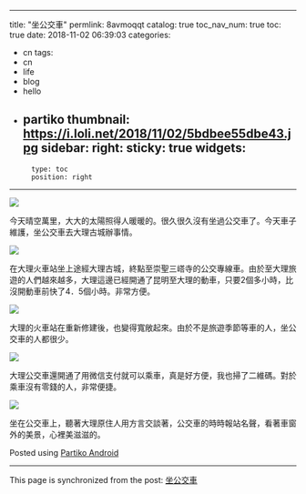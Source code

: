 
---
title: "坐公交車"
permlink: 8avmoqqt
catalog: true
toc_nav_num: true
toc: true
date: 2018-11-02 06:39:03
categories:
- cn
tags:
- cn
- life
- blog
- hello
- partiko
thumbnail: https://i.loli.net/2018/11/02/5bdbee55dbe43.jpg
sidebar:
    right:
        sticky: true
widgets:
    -
        type: toc
        position: right
---


![](https://i.loli.net/2018/11/02/5bdbee55dbe43.jpg)


今天晴空萬里，大大的太陽照得人暖暖的。很久很久沒有坐過公交車了。今天車子維護，坐公交車去大理古城辦事情。


![](https://i.loli.net/2018/11/02/5bdbeea2bdb3d.jpg)


在大理火車站坐上途經大理古城，終點至崇聖三㟷寺的公交專線車。由於至大理旅遊的人們越來越多，大理這邊已經開通了昆明至大理的動車，只要2個多小時，比沒開動車前快了4．5個小時。非常方便。


![](https://i.loli.net/2018/11/02/5bdbeeeccefe8.jpg)


大理的火車站在重新修建後，也變得寬敞起來。由於不是旅遊季節等車的人，坐公交車的人都很少。


![](https://i.loli.net/2018/11/02/5bdbef2553f04.jpg)


大理公交車還開通了用微信支付就可以乘車，真是好方便，我也掃了二維碼。對於乘車沒有零錢的人，非常便捷。


![](https://i.loli.net/2018/11/02/5bdbef819544d.jpg)


坐在公交車上，聽著大理原住人用方言交談著，公交車的時時報站名聲，看著車窗外的美景，心裡美滋滋的。

Posted using [Partiko Android](https://steemit.com/@partiko-android)

- - -

This page is synchronized from the post: [坐公交車](https://steemit.com/@sunai/8avmoqqt)
